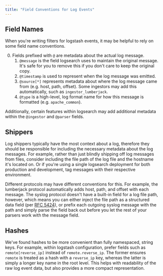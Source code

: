 ```yaml
---
title: "Field Conventions for Log Events"
---
```



## Field Names

When you're writing filters for logstash events, it may be helpful to rely on some field name conventions.

 0. Fields prefixed with `@` are metadata about the actual log message.
     1. `@message` is the field logsearch uses to maintain the original message. It's safe for you to remove this if you
        don't care to keep the original copy.
     1. `@timestamp` is used to represent when the log message was emitted.
     1. `@source[*]` represents metadata about where the log message came from (e.g. host, path, offset). Some ingestors
        may add this automatically, such as `ingestor_lumberjack`.
     1. `@type` is a high-level, log format name for how this message is formatted (e.g. `apache_common`).

Additionally, certain features within logsearch may add additional metadata within the `@ingestor` and `@parser` fields.


## Shippers

Log shippers typically have the most context about a log, therefore they should be responsible for including the
necessary metadata about the log messages. For example, rather than just blindly shipping off log messages from files,
consider including the file path of the log file and the hostname it's located on. Or if you're using a single logsearch
deployment for both production and development, tag messages with their respective environment.

Different protocols may have different conventions for this. For example, the lumberjack protocol automatically adds
host, path, and offset with each message. The syslog protocol doesn't have a built-in field for a log file path,
however, which means you can either inject the file path as a structured data field (per [RFC 5424][1]), or prefix each
outgoing syslog message with the path and simply parse the field back out before you let the rest of your parsers work
with the message field.


## Hashes

We've found hashes to be more convenient than fully namespaced, string keys. For example, within logstash configuration,
prefer fields such as `remote[reverse_ip]` instead of `remote.reverse_ip`. The former ensures `remote` is treated as a
hash with a `reverse_ip` key, whereas the latter is simply a longer key name in the root level. This helps with
readability of the raw log event data, but also provides a more compact representation.


 [1]: https://tools.ietf.org/html/rfc5424#section-6.3
